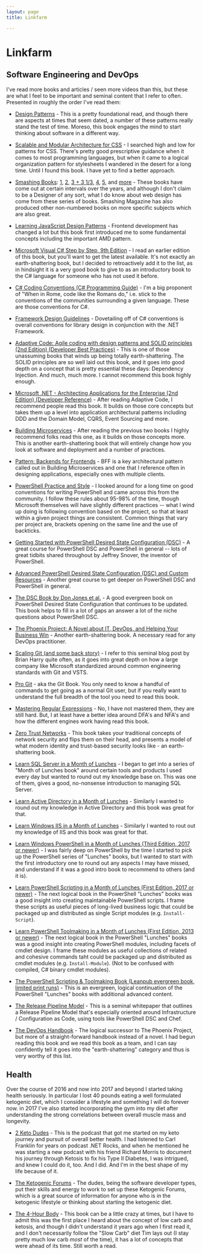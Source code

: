 ```yaml
---
layout: page
title: Linkfarm

---
```


# Linkfarm

## Software Engineering and DevOps

I've read more books and articles / seen more videos than this, but these are what I feel to be important and seminal
content that I refer to often. Presented in roughly the order I've read them:

* [Design Patterns](https://www.amazon.com/Design-Patterns-Elements-Reusable-Object-Oriented/dp/0201633612) - This is a
pretty foundational read, and though there are aspects at times that seem dated, a number of these patterns really stand
the test of time. Moreso, this book engages the mind to start thinking about software in a different way.

* [Scalable and Modular Architecture for CSS](https://smacss.com/) - I searched high and low for patterns for CSS.
There's pretty good prescriptive guidance when it comes to most programming languages, but when it came to a logical
organization pattern for stylesheets I wandered in the desert for a long time. Until I found this book. I have yet to
find a better approach.

* [Smashing Books](https://shop.smashingmagazine.com/collections/books):
[1](https://shop.smashingmagazine.com/products/the-smashing-book-1-digital-edition),
[2](https://shop.smashingmagazine.com/products/smashing-book-2),
[3 + 3 1/3](https://shop.smashingmagazine.com/products/smashing-book-3-digital-edition),
[4](https://shop.smashingmagazine.com/products/smashing-book-4-ebooks),
[5](https://shop.smashingmagazine.com/products/smashing-book-5-real-life-responsive-web-design),
and [more](https://shop.smashingmagazine.com/) - These books have come out at certain intervals over the years, and
although I don't claim to be a Designer of any sort, what I do know about web design has come from these series of
books. Smashing Magazine has also produced other non-numbered books on more specific subjects which are also great.

* [Learning JavaScript Design Patterns](https://addyosmani.com/resources/essentialjsdesignpatterns/book/) - Frontend
development has changed a lot but this book first introduced me to some fundamental concepts including the important AMD
pattern.

* [Microsoft Visual C# Step by Step, 9th Edition](
    https://www.microsoftpressstore.com/store/microsoft-visual-c-sharp-step-by-step-9781509307760) - I read an earlier
edition of this book, but you'll want to get the latest available. It's not exactly an earth-shattering book, but I
decided to retroactively add it to the list, as in hindsight it is a very good book to give to as an introductory book
to the C# language for someone who has not used it before.

* [C# Coding Conventions (C# Programming Guide)](
    https://docs.microsoft.com/en-us/dotnet/csharp/programming-guide/inside-a-program/coding-conventions) - I'm a big
proponent of "When in Rome, code like the Romans do," i.e. stick to the conventions of the communities surrounding a
given language. These are those conventions for C#.

* [Framework Design Guidelines](https://docs.microsoft.com/en-us/dotnet/standard/design-guidelines/) - Dovetailing off
of C# conventions is overall conventions for library design in conjunction with the .NET Framework.

* [Adaptive Code: Agile coding with design patterns and SOLID principles (2nd Edition) (Developer Best Practices)](
    https://www.amazon.com/Adaptive-Code-principles-Developer-Practices/dp/1509302581/) - This is one of those
unassuming books that winds up being totally earth-shattering. The SOLID principles are so well laid out this book, and
it goes into good depth on a concept that is pretty essential these days: Dependency Injection. And much, much more. I
cannot recommend this book highly enough.

* [Microsoft .NET - Architecting Applications for the Enterprise (2nd Edition) (Developer Reference)](
    https://www.amazon.com/Microsoft-NET-Architecting-Applications-Enterprise/dp/0735685355) - After reading Adaptive
Code, I recommend people read this book. It builds on those core concepts but takes them up a level into application
architectural patterns including DDD and the Domain Model, CQRS, Event Sourcing and more.

* [Building Microservices](http://shop.oreilly.com/product/0636920033158.do) - After reading the previous two books I
highly recommend folks read this one, as it builds on those concepts more. This is another earth-shattering book that
will entirely change how you look at software and deployment and a number of practices.

* [Pattern: Backends for Frontends](http://samnewman.io/patterns/architectural/bff/) - BFF is a key architectural
pattern called out in Building Microservices and one that I reference often in designing applications, especially ones
with multiple clients.

* [PowerShell Practice and Style](https://github.com/PoshCode/PowerShellPracticeAndStyle) - I looked around for a long
time on good conventions for writing PowerShell and came across this from the community. I follow these rules about
95-98% of the time, though Microsoft themselves will have slightly different practices -- what I wind up doing is
following convention based on the project, so that at least within a given project things are consistent. Common things
that vary per project are, brackets opening on the same line and the use of backticks.

* [Getting Started with PowerShell Desired State Configuration (DSC)](
    https://mva.microsoft.com/en-US/training-courses/getting-started-with-powershell-desired-state-configuration-dsc-8672) -
A great course for PowerShell DSC and PowerShell in general -- lots of great tidbits shared throughout by Jeffrey
Snover, the inventor of PowerShell.

* [Advanced PowerShell Desired State Configuration (DSC) and Custom Resources](
    https://mva.microsoft.com/en-US/training-courses/advanced-powershell-desired-state-configuration-dsc-and-custom-resources-8702) -
Another great course to get deeper on PowerShell DSC and PowerShell in general.

* [The DSC Book by Don Jones et al.](https://leanpub.com/the-dsc-book) - A good evergreen book on PowerShell Desired
State Configuration that continues to be updated. This book helps to fill in a lot of gaps an answer a lot of the niche
questions about PowerShell DSC.

* [The Phoenix Project: A Novel about IT, DevOps, and Helping Your Business Win](
    https://www.amazon.com/Phoenix-Project-DevOps-Helping-Business/dp/0988262592) - Another earth-shattering book. A
necessary read for any DevOps practitioner.

* [Scaling Git (and some back story)](
    https://blogs.msdn.microsoft.com/bharry/2017/02/03/scaling-git-and-some-back-story/) - I refer to this seminal blog
post by Brian Harry quite often, as it goes into great depth on how a large company like Microsoft standardized around
common engineering standards with Git and VSTS.

* [Pro Git](https://git-scm.com/book/en/v2) - aka the Git Book. You only need to know a handful of commands to get going
as a normal Git user, but if you really want to understand the full breadth of the tool you need to read this book.

* [Mastering Regular Expressions](http://shop.oreilly.com/product/9780596528126.do) - No, I have not mastered them, they
are still hard. But, I at least have a better idea around DFA's and NFA's and how the different engines work having read
this book.

* [Zero Trust Networks](http://shop.oreilly.com/product/0636920052265.do) - This book takes your traditional concepts of
network security and flips them on their head, and presents a model of what modern identity and trust-based security
looks like - an earth-shattering book.

* [Learn SQL Server in a Month of Lunches](
    https://www.manning.com/books/learn-sql-server-administration-in-a-month-of-lunches) -
I began to get into a series of "Month of Lunches book" around certain tools and products I used every day but wanted
to round out my knowledge base on. This was one of them, gives a good, no-nonsense introduction to managing SQL Server.

* [Learn Active Directory in a Month of Lunches](
    https://www.manning.com/books/learn-active-directory-management-in-a-month-of-lunches) -
Similarly I wanted to round out my knowledge in Active Directory and this book was great for that.

* [Learn Windows IIS in a Month of Lunches](https://www.manning.com/books/learn-windows-iis-in-a-month-of-lunches) -
Similarly I wanted to rout out my knowledge of IIS and this book was great for that.

* [Learn Windows PowerShell in a Month of Lunches (Third Edition, 2017 or newer)](
    https://www.manning.com/books/learn-windows-powershell-in-a-month-of-lunches-third-edition) - I was fairly deep on
PowerShell by the time I started to pick up the PowerShell series of "Lunches" books, but I wanted to start with the
first introductory one to round out any aspects I may have missed, and understand if it was a good intro book to
recommend to others (and it is).

* [Learn PowerShell Scripting in a Month of Lunches (First Edition, 2017 or newer)](
    https://www.manning.com/books/learn-powershell-scripting-in-a-month-of-lunches) - The next logical book in the
PowerShell "Lunches" books was a good insight into creating maintainable PowerShell scripts. I frame these scripts as
useful pieces of long-lived business logic that could be packaged up and distributed as single Script modules (e.g.
`Install-Script`).

* [Learn PowerShell Toolmaking in a Month of Lunches (First Edition, 2013 or newer)](
    https://www.manning.com/books/learn-powershell-toolmaking-in-a-month-of-lunches) - The next logical book in the
PowerShell "Lunches" books was a good insight into creating PowerShell modules, including facets of cmdlet design. I
frame these modules as useful collections of related and cohesive commands taht could be packaged up and distributed as
cmdlet modules (e.g. `Install-Module`). (Not to be confused with compiled, C# binary cmdlet modules).

* [The PowerShell Scripting & Toolmaking Book (Leanpub evergreen book, limited print runs)](
    https://leanpub.com/powershell-scripting-toolmaking) - This is an evergreen, logical continuation of the PowerShell
"Lunches" books with additional advanced content.

* [The Release Pipeline Model](https://docs.microsoft.com/en-us/powershell/dsc/whitepapers) - This is a seminal
whitepaper that outlines a Release Pipeline Model that's especially oriented around Infrastructure / Configuration as
Code, using tools like PowerShell DSC and Chef.

* [The DevOps Handbook](https://itrevolution.com/book/the-devops-handbook/) - The logical successor to The Phoenix
Project, but more of a straight-forward handbook instead of a novel. I had begun reading this book and we read this book
as a team, and I can say confidently tell it goes into the "earth-shattering" category and thus is very worthy of this
list.

## Health

Over the course of 2016 and now into 2017 and beyond I started taking health seriously. In particular I lost 40 pounds
eating a well formulated ketogenic diet, which I consider a lifestyle and something I will do forever now. in 2017 I've
also started incorporating the gym into my diet after understanding the strong correlations between overall muscle mass
and longevity.

* [2 Keto Dudes](http://2ketodudes.com/) - This is the podcast that got me started on my keto journey and pursuit of
overall better health. I had listened to Carl Franklin for years on podcast .NET Rocks, and when he mentioned he was
starting a new podcast with his friend Richard Morris to document his journey through Ketosis to fix his Type II
Diabetes, I was intrigued, and knew I could do it, too. And I did. And I'm in the best shape of my life because of it.

* [The Ketogenic Forums](https://www.ketogenicforums.com/) - The dudes, being the software developer types, put their
skills and energy to work to set up these Ketogenic Forums, which is a great source of information for anyone who is
in the ketogenic lifestyle or thinking about starting the ketogenic diet.

* [The 4-Hour Body](http://fourhourbody.com/) - This book can be a little crazy at times, but I have to admit this was
the first place I heard about the concept of low carb and ketosis, and though I didn't understand it years ago when I
first read it, and I don't necessarily follow the "Slow Carb" diet Tim lays out (I stay pretty much low carb *most* of
the time), it has a lot of concepts that were ahead of its time. Still worth a read.
